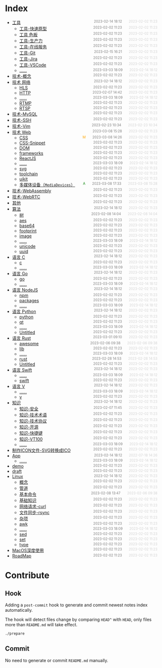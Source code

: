 
# Index

- [工具](src/%E5%B7%A5%E5%85%B7)<span style="font-size:.8em;float:right"><span style="color:orange"></span><span style="padding-left:2em;color:gray;">2023-02-14 18:12</span><span style="padding-left:2em;color:lightgray;">2023-02-02 11:23</span></span>
  - [工具-快速原型](src/%E5%B7%A5%E5%85%B7/%E5%B7%A5%E5%85%B7-%E5%BF%AB%E9%80%9F%E5%8E%9F%E5%9E%8B)<span style="font-size:.8em;float:right"><span style="color:orange"></span><span style="padding-left:2em;color:gray;">2023-02-02 11:23</span><span style="padding-left:2em;color:lightgray;">2023-02-02 11:23</span></span>
  - [工具 色板](src/%E5%B7%A5%E5%85%B7/%E5%B7%A5%E5%85%B7-%E8%89%B2%E6%9D%BF)<span style="font-size:.8em;float:right"><span style="color:orange"></span><span style="padding-left:2em;color:gray;">2023-02-02 11:23</span><span style="padding-left:2em;color:lightgray;">2023-02-02 11:23</span></span>
  - [工具-生产力](src/%E5%B7%A5%E5%85%B7/%E5%B7%A5%E5%85%B7-%E7%94%9F%E4%BA%A7%E5%8A%9B)<span style="font-size:.8em;float:right"><span style="color:orange"></span><span style="padding-left:2em;color:gray;">2023-02-02 11:23</span><span style="padding-left:2em;color:lightgray;">2023-02-02 11:23</span></span>
  - [工具-在线服务](src/%E5%B7%A5%E5%85%B7/%E5%B7%A5%E5%85%B7-%E5%9C%A8%E7%BA%BF%E6%9C%8D%E5%8A%A1)<span style="font-size:.8em;float:right"><span style="color:orange"></span><span style="padding-left:2em;color:gray;">2023-02-02 11:23</span><span style="padding-left:2em;color:lightgray;">2023-02-02 11:23</span></span>
  - [工具-Git](src/%E5%B7%A5%E5%85%B7/%E5%B7%A5%E5%85%B7-Git)<span style="font-size:.8em;float:right"><span style="color:orange"></span><span style="padding-left:2em;color:gray;">2023-02-15 16:21</span><span style="padding-left:2em;color:lightgray;">2023-02-02 11:23</span></span>
  - [工具-Jira](src/%E5%B7%A5%E5%85%B7/%E5%B7%A5%E5%85%B7-Jira)<span style="font-size:.8em;float:right"><span style="color:orange"></span><span style="padding-left:2em;color:gray;">2023-02-02 11:23</span><span style="padding-left:2em;color:lightgray;">2023-02-02 11:23</span></span>
  - [工具-VSCode](src/%E5%B7%A5%E5%85%B7/%E5%B7%A5%E5%85%B7-VSCode)<span style="font-size:.8em;float:right"><span style="color:orange"></span><span style="padding-left:2em;color:gray;">2023-02-02 11:23</span><span style="padding-left:2em;color:lightgray;">2023-02-02 11:23</span></span>
  - [......](src/%E5%B7%A5%E5%85%B7/)<span style="font-size:.8em;float:right"><span style="color:orange"></span><span style="padding-left:2em;color:gray;">2023-03-03 18:09</span><span style="padding-left:2em;color:lightgray;">2023-02-14 18:12</span></span>
- [技术-概念](src/%E6%8A%80%E6%9C%AF-%E6%A6%82%E5%BF%B5)<span style="font-size:.8em;float:right"><span style="color:orange"></span><span style="padding-left:2em;color:gray;">2023-02-02 11:23</span><span style="padding-left:2em;color:lightgray;">2023-02-02 11:23</span></span>
- [技术 网络](src/%E6%8A%80%E6%9C%AF-%E7%BD%91%E7%BB%9C)<span style="font-size:.8em;float:right"><span style="color:orange"></span><span style="padding-left:2em;color:gray;">2023-02-14 18:12</span><span style="padding-left:2em;color:lightgray;">2023-02-02 11:23</span></span>
  - [HLS](src/%E6%8A%80%E6%9C%AF-%E7%BD%91%E7%BB%9C/HLS)<span style="font-size:.8em;float:right"><span style="color:orange"></span><span style="padding-left:2em;color:gray;">2023-02-02 11:23</span><span style="padding-left:2em;color:lightgray;">2023-02-02 11:23</span></span>
  - [HTTP](src/%E6%8A%80%E6%9C%AF-%E7%BD%91%E7%BB%9C/HTTP)<span style="font-size:.8em;float:right"><span style="color:orange"></span><span style="padding-left:2em;color:gray;">2023-02-07 14:42</span><span style="padding-left:2em;color:lightgray;">2023-02-02 11:23</span></span>
  - [......](src/%E6%8A%80%E6%9C%AF-%E7%BD%91%E7%BB%9C/)<span style="font-size:.8em;float:right"><span style="color:orange"></span><span style="padding-left:2em;color:gray;">2023-03-03 18:09</span><span style="padding-left:2em;color:lightgray;">2023-02-14 18:12</span></span>
  - [RTMP](src/%E6%8A%80%E6%9C%AF-%E7%BD%91%E7%BB%9C/RTMP)<span style="font-size:.8em;float:right"><span style="color:orange"></span><span style="padding-left:2em;color:gray;">2023-02-02 11:23</span><span style="padding-left:2em;color:lightgray;">2023-02-02 11:23</span></span>
  - [RTSP](src/%E6%8A%80%E6%9C%AF-%E7%BD%91%E7%BB%9C/RTSP)<span style="font-size:.8em;float:right"><span style="color:orange"></span><span style="padding-left:2em;color:gray;">2023-02-02 11:23</span><span style="padding-left:2em;color:lightgray;">2023-02-02 11:23</span></span>
- [技术-MySQL](src/%E6%8A%80%E6%9C%AF-MySQL)<span style="font-size:.8em;float:right"><span style="color:orange"></span><span style="padding-left:2em;color:gray;">2023-02-02 11:23</span><span style="padding-left:2em;color:lightgray;">2023-02-02 11:23</span></span>
- [技术-SSH](src/%E6%8A%80%E6%9C%AF-SSH)<span style="font-size:.8em;float:right"><span style="color:orange"></span><span style="padding-left:2em;color:gray;">2023-02-02 11:23</span><span style="padding-left:2em;color:lightgray;">2023-02-02 11:23</span></span>
- [技术-Vim](src/%E6%8A%80%E6%9C%AF-Vim)<span style="font-size:.8em;float:right"><span style="color:orange"></span><span style="padding-left:2em;color:gray;">2023-02-23 10:34</span><span style="padding-left:2em;color:lightgray;">2023-02-23 10:34</span></span>
- [技术 Web](src/%E6%8A%80%E6%9C%AF-Web)<span style="font-size:.8em;float:right"><span style="color:orange"></span><span style="padding-left:2em;color:gray;">2023-03-08 15:28</span><span style="padding-left:2em;color:lightgray;">2023-02-02 11:23</span></span>
  - [CSS](src/%E6%8A%80%E6%9C%AF-Web/CSS)<span style="font-size:.8em;float:right"><span style="color:orange">M</span><span style="padding-left:2em;color:gray;">2023-03-08 14:26</span><span style="padding-left:2em;color:lightgray;">2023-02-02 11:23</span></span>
  - [CSS-Snippet](src/%E6%8A%80%E6%9C%AF-Web/CSS-Snippet)<span style="font-size:.8em;float:right"><span style="color:orange"></span><span style="padding-left:2em;color:gray;">2023-02-02 11:23</span><span style="padding-left:2em;color:lightgray;">2023-02-02 11:23</span></span>
  - [DOM](src/%E6%8A%80%E6%9C%AF-Web/DOM)<span style="font-size:.8em;float:right"><span style="color:orange"></span><span style="padding-left:2em;color:gray;">2023-02-02 11:23</span><span style="padding-left:2em;color:lightgray;">2023-02-02 11:23</span></span>
  - [frameworks](src/%E6%8A%80%E6%9C%AF-Web/frameworks)<span style="font-size:.8em;float:right"><span style="color:orange"></span><span style="padding-left:2em;color:gray;">2023-02-02 11:23</span><span style="padding-left:2em;color:lightgray;">2023-02-02 11:23</span></span>
  - [ReactJS](src/%E6%8A%80%E6%9C%AF-Web/ReactJS)<span style="font-size:.8em;float:right"><span style="color:orange"></span><span style="padding-left:2em;color:gray;">2023-02-02 11:23</span><span style="padding-left:2em;color:lightgray;">2023-02-02 11:23</span></span>
  - [......](src/%E6%8A%80%E6%9C%AF-Web/)<span style="font-size:.8em;float:right"><span style="color:orange"></span><span style="padding-left:2em;color:gray;">2023-03-03 18:09</span><span style="padding-left:2em;color:lightgray;">2023-02-14 18:12</span></span>
  - [svg](src/%E6%8A%80%E6%9C%AF-Web/svg)<span style="font-size:.8em;float:right"><span style="color:orange"></span><span style="padding-left:2em;color:gray;">2023-02-02 11:23</span><span style="padding-left:2em;color:lightgray;">2023-02-02 11:23</span></span>
  - [toolchain](src/%E6%8A%80%E6%9C%AF-Web/toolchain)<span style="font-size:.8em;float:right"><span style="color:orange"></span><span style="padding-left:2em;color:gray;">2023-02-02 11:23</span><span style="padding-left:2em;color:lightgray;">2023-02-02 11:23</span></span>
  - [uikit](src/%E6%8A%80%E6%9C%AF-Web/uikit)<span style="font-size:.8em;float:right"><span style="color:orange"></span><span style="padding-left:2em;color:gray;">2023-02-02 11:23</span><span style="padding-left:2em;color:lightgray;">2023-02-02 11:23</span></span>
  - [多媒体设备（`MediaDevices`）](src/%E6%8A%80%E6%9C%AF-Web/Web)<span style="font-size:.8em;float:right"><span style="color:green">A</span><span style="padding-left:2em;color:gray;">2023-03-08 17:33</span><span style="padding-left:2em;color:lightgray;">2023-03-08 15:28</span></span>
- [技术-WebAssembly](src/%E6%8A%80%E6%9C%AF-WebAssembly)<span style="font-size:.8em;float:right"><span style="color:orange"></span><span style="padding-left:2em;color:gray;">2023-02-02 11:23</span><span style="padding-left:2em;color:lightgray;">2023-02-02 11:23</span></span>
- [技术-WebRTC](src/%E6%8A%80%E6%9C%AF-WebRTC)<span style="font-size:.8em;float:right"><span style="color:orange"></span><span style="padding-left:2em;color:gray;">2023-02-02 11:23</span><span style="padding-left:2em;color:lightgray;">2023-02-02 11:23</span></span>
- [其他](src/%E5%85%B6%E4%BB%96)<span style="font-size:.8em;float:right"><span style="color:orange"></span><span style="padding-left:2em;color:gray;">2023-02-02 11:23</span><span style="padding-left:2em;color:lightgray;">2023-02-02 11:23</span></span>
- [算法](src/%E7%AE%97%E6%B3%95)<span style="font-size:.8em;float:right"><span style="color:orange"></span><span style="padding-left:2em;color:gray;">2023-02-14 18:12</span><span style="padding-left:2em;color:lightgray;">2023-02-02 11:23</span></span>
  - [树](src/%E7%AE%97%E6%B3%95/%E6%A0%91)<span style="font-size:.8em;float:right"><span style="color:orange"></span><span style="padding-left:2em;color:gray;">2023-02-08 14:04</span><span style="padding-left:2em;color:lightgray;">2023-02-08 14:04</span></span>
  - [aes](src/%E7%AE%97%E6%B3%95/aes)<span style="font-size:.8em;float:right"><span style="color:orange"></span><span style="padding-left:2em;color:gray;">2023-02-02 11:23</span><span style="padding-left:2em;color:lightgray;">2023-02-02 11:23</span></span>
  - [base64](src/%E7%AE%97%E6%B3%95/base64)<span style="font-size:.8em;float:right"><span style="color:orange"></span><span style="padding-left:2em;color:gray;">2023-02-02 11:23</span><span style="padding-left:2em;color:lightgray;">2023-02-02 11:23</span></span>
  - [footprint](src/%E7%AE%97%E6%B3%95/footprint)<span style="font-size:.8em;float:right"><span style="color:orange"></span><span style="padding-left:2em;color:gray;">2023-02-02 11:23</span><span style="padding-left:2em;color:lightgray;">2023-02-02 11:23</span></span>
  - [image](src/%E7%AE%97%E6%B3%95/image)<span style="font-size:.8em;float:right"><span style="color:orange"></span><span style="padding-left:2em;color:gray;">2023-02-02 11:23</span><span style="padding-left:2em;color:lightgray;">2023-02-02 11:23</span></span>
  - [......](src/%E7%AE%97%E6%B3%95/)<span style="font-size:.8em;float:right"><span style="color:orange"></span><span style="padding-left:2em;color:gray;">2023-03-03 18:09</span><span style="padding-left:2em;color:lightgray;">2023-02-14 18:12</span></span>
  - [unicode](src/%E7%AE%97%E6%B3%95/unicode)<span style="font-size:.8em;float:right"><span style="color:orange"></span><span style="padding-left:2em;color:gray;">2023-02-02 11:23</span><span style="padding-left:2em;color:lightgray;">2023-02-02 11:23</span></span>
  - [uuid](src/%E7%AE%97%E6%B3%95/uuid)<span style="font-size:.8em;float:right"><span style="color:orange"></span><span style="padding-left:2em;color:gray;">2023-02-02 11:23</span><span style="padding-left:2em;color:lightgray;">2023-02-02 11:23</span></span>
- [语言 C](src/%E8%AF%AD%E8%A8%80-C)<span style="font-size:.8em;float:right"><span style="color:orange"></span><span style="padding-left:2em;color:gray;">2023-02-14 18:12</span><span style="padding-left:2em;color:lightgray;">2023-02-02 11:23</span></span>
  - [c](src/%E8%AF%AD%E8%A8%80-C/c)<span style="font-size:.8em;float:right"><span style="color:orange"></span><span style="padding-left:2em;color:gray;">2023-02-02 11:23</span><span style="padding-left:2em;color:lightgray;">2023-02-02 11:23</span></span>
  - [......](src/%E8%AF%AD%E8%A8%80-C/)<span style="font-size:.8em;float:right"><span style="color:orange"></span><span style="padding-left:2em;color:gray;">2023-03-03 18:09</span><span style="padding-left:2em;color:lightgray;">2023-02-14 18:12</span></span>
- [语言 Go](src/%E8%AF%AD%E8%A8%80-Go)<span style="font-size:.8em;float:right"><span style="color:orange"></span><span style="padding-left:2em;color:gray;">2023-02-14 18:12</span><span style="padding-left:2em;color:lightgray;">2023-02-02 11:23</span></span>
  - [go](src/%E8%AF%AD%E8%A8%80-Go/go)<span style="font-size:.8em;float:right"><span style="color:orange"></span><span style="padding-left:2em;color:gray;">2023-02-02 11:23</span><span style="padding-left:2em;color:lightgray;">2023-02-02 11:23</span></span>
  - [......](src/%E8%AF%AD%E8%A8%80-Go/)<span style="font-size:.8em;float:right"><span style="color:orange"></span><span style="padding-left:2em;color:gray;">2023-03-03 18:09</span><span style="padding-left:2em;color:lightgray;">2023-02-14 18:12</span></span>
- [语言 NodeJS](src/%E8%AF%AD%E8%A8%80-NodeJS)<span style="font-size:.8em;float:right"><span style="color:orange"></span><span style="padding-left:2em;color:gray;">2023-02-14 18:12</span><span style="padding-left:2em;color:lightgray;">2023-02-02 11:23</span></span>
  - [npm](src/%E8%AF%AD%E8%A8%80-NodeJS/npm)<span style="font-size:.8em;float:right"><span style="color:orange"></span><span style="padding-left:2em;color:gray;">2023-02-02 11:23</span><span style="padding-left:2em;color:lightgray;">2023-02-02 11:23</span></span>
  - [packages](src/%E8%AF%AD%E8%A8%80-NodeJS/packages)<span style="font-size:.8em;float:right"><span style="color:orange"></span><span style="padding-left:2em;color:gray;">2023-02-02 11:23</span><span style="padding-left:2em;color:lightgray;">2023-02-02 11:23</span></span>
  - [......](src/%E8%AF%AD%E8%A8%80-NodeJS/)<span style="font-size:.8em;float:right"><span style="color:orange"></span><span style="padding-left:2em;color:gray;">2023-03-03 18:09</span><span style="padding-left:2em;color:lightgray;">2023-02-14 18:12</span></span>
- [语言 Python](src/%E8%AF%AD%E8%A8%80-Python)<span style="font-size:.8em;float:right"><span style="color:orange"></span><span style="padding-left:2em;color:gray;">2023-02-14 18:12</span><span style="padding-left:2em;color:lightgray;">2023-02-02 11:23</span></span>
  - [python](src/%E8%AF%AD%E8%A8%80-Python/python)<span style="font-size:.8em;float:right"><span style="color:orange"></span><span style="padding-left:2em;color:gray;">2023-02-02 11:23</span><span style="padding-left:2em;color:lightgray;">2023-02-02 11:23</span></span>
  - [qt](src/%E8%AF%AD%E8%A8%80-Python/qt)<span style="font-size:.8em;float:right"><span style="color:orange"></span><span style="padding-left:2em;color:gray;">2023-02-02 11:23</span><span style="padding-left:2em;color:lightgray;">2023-02-02 11:23</span></span>
  - [......](src/%E8%AF%AD%E8%A8%80-Python/)<span style="font-size:.8em;float:right"><span style="color:orange"></span><span style="padding-left:2em;color:gray;">2023-03-03 18:09</span><span style="padding-left:2em;color:lightgray;">2023-02-14 18:12</span></span>
  - [Untitled](src/%E8%AF%AD%E8%A8%80-Python/Untitled)<span style="font-size:.8em;float:right"><span style="color:orange"></span><span style="padding-left:2em;color:gray;">2023-02-02 11:23</span><span style="padding-left:2em;color:lightgray;">2023-02-02 11:23</span></span>
- [语言 Rust](src/%E8%AF%AD%E8%A8%80-Rust)<span style="font-size:.8em;float:right"><span style="color:orange"></span><span style="padding-left:2em;color:gray;">2023-03-01 09:10</span><span style="padding-left:2em;color:lightgray;">2023-02-02 11:23</span></span>
  - [awesome](src/%E8%AF%AD%E8%A8%80-Rust/awesome)<span style="font-size:.8em;float:right"><span style="color:orange"></span><span style="padding-left:2em;color:gray;">2023-02-06 09:38</span><span style="padding-left:2em;color:lightgray;">2023-02-06 09:38</span></span>
  - [lib](src/%E8%AF%AD%E8%A8%80-Rust/lib)<span style="font-size:.8em;float:right"><span style="color:orange"></span><span style="padding-left:2em;color:gray;">2023-02-02 11:23</span><span style="padding-left:2em;color:lightgray;">2023-02-02 11:23</span></span>
  - [......](src/%E8%AF%AD%E8%A8%80-Rust/)<span style="font-size:.8em;float:right"><span style="color:orange"></span><span style="padding-left:2em;color:gray;">2023-03-03 18:09</span><span style="padding-left:2em;color:lightgray;">2023-02-14 18:12</span></span>
  - [rust](src/%E8%AF%AD%E8%A8%80-Rust/rust)<span style="font-size:.8em;float:right"><span style="color:orange"></span><span style="padding-left:2em;color:gray;">2023-02-28 14:53</span><span style="padding-left:2em;color:lightgray;">2023-02-28 14:53</span></span>
  - [Untitled](src/%E8%AF%AD%E8%A8%80-Rust/Untitled)<span style="font-size:.8em;float:right"><span style="color:orange"></span><span style="padding-left:2em;color:gray;">2023-02-02 11:23</span><span style="padding-left:2em;color:lightgray;">2023-02-02 11:23</span></span>
- [语言 Swift](src/%E8%AF%AD%E8%A8%80-Swift)<span style="font-size:.8em;float:right"><span style="color:orange"></span><span style="padding-left:2em;color:gray;">2023-02-14 18:12</span><span style="padding-left:2em;color:lightgray;">2023-02-02 11:23</span></span>
  - [......](src/%E8%AF%AD%E8%A8%80-Swift/)<span style="font-size:.8em;float:right"><span style="color:orange"></span><span style="padding-left:2em;color:gray;">2023-03-03 18:09</span><span style="padding-left:2em;color:lightgray;">2023-02-14 18:12</span></span>
  - [swift](src/%E8%AF%AD%E8%A8%80-Swift/swift)<span style="font-size:.8em;float:right"><span style="color:orange"></span><span style="padding-left:2em;color:gray;">2023-02-02 11:23</span><span style="padding-left:2em;color:lightgray;">2023-02-02 11:23</span></span>
- [语言 V](src/%E8%AF%AD%E8%A8%80-V)<span style="font-size:.8em;float:right"><span style="color:orange"></span><span style="padding-left:2em;color:gray;">2023-02-14 18:12</span><span style="padding-left:2em;color:lightgray;">2023-02-02 11:23</span></span>
  - [......](src/%E8%AF%AD%E8%A8%80-V/)<span style="font-size:.8em;float:right"><span style="color:orange"></span><span style="padding-left:2em;color:gray;">2023-03-03 18:09</span><span style="padding-left:2em;color:lightgray;">2023-02-14 18:12</span></span>
  - [v](src/%E8%AF%AD%E8%A8%80-V/v)<span style="font-size:.8em;float:right"><span style="color:orange"></span><span style="padding-left:2em;color:gray;">2023-02-02 11:23</span><span style="padding-left:2em;color:lightgray;">2023-02-02 11:23</span></span>
- [知识](src/%E7%9F%A5%E8%AF%86)<span style="font-size:.8em;float:right"><span style="color:orange"></span><span style="padding-left:2em;color:gray;">2023-02-14 18:12</span><span style="padding-left:2em;color:lightgray;">2023-02-02 11:23</span></span>
  - [知识-安全](src/%E7%9F%A5%E8%AF%86/%E7%9F%A5%E8%AF%86-%E5%AE%89%E5%85%A8)<span style="font-size:.8em;float:right"><span style="color:orange"></span><span style="padding-left:2em;color:gray;">2023-02-07 11:45</span><span style="padding-left:2em;color:lightgray;">2023-02-02 11:23</span></span>
  - [知识-技术术语](src/%E7%9F%A5%E8%AF%86/%E7%9F%A5%E8%AF%86-%E6%8A%80%E6%9C%AF%E6%9C%AF%E8%AF%AD)<span style="font-size:.8em;float:right"><span style="color:orange"></span><span style="padding-left:2em;color:gray;">2023-02-02 11:23</span><span style="padding-left:2em;color:lightgray;">2023-02-02 11:23</span></span>
  - [知识-技术协议](src/%E7%9F%A5%E8%AF%86/%E7%9F%A5%E8%AF%86-%E6%8A%80%E6%9C%AF%E5%8D%8F%E8%AE%AE)<span style="font-size:.8em;float:right"><span style="color:orange"></span><span style="padding-left:2em;color:gray;">2023-02-02 11:23</span><span style="padding-left:2em;color:lightgray;">2023-02-02 11:23</span></span>
  - [知识-开源](src/%E7%9F%A5%E8%AF%86/%E7%9F%A5%E8%AF%86-%E5%BC%80%E6%BA%90)<span style="font-size:.8em;float:right"><span style="color:orange"></span><span style="padding-left:2em;color:gray;">2023-02-02 11:23</span><span style="padding-left:2em;color:lightgray;">2023-02-02 11:23</span></span>
  - [知识-快捷键](src/%E7%9F%A5%E8%AF%86/%E7%9F%A5%E8%AF%86-%E5%BF%AB%E6%8D%B7%E9%94%AE)<span style="font-size:.8em;float:right"><span style="color:orange"></span><span style="padding-left:2em;color:gray;">2023-02-02 11:23</span><span style="padding-left:2em;color:lightgray;">2023-02-02 11:23</span></span>
  - [知识-VT100](src/%E7%9F%A5%E8%AF%86/%E7%9F%A5%E8%AF%86-VT100)<span style="font-size:.8em;float:right"><span style="color:orange"></span><span style="padding-left:2em;color:gray;">2023-02-02 11:23</span><span style="padding-left:2em;color:lightgray;">2023-02-02 11:23</span></span>
  - [......](src/%E7%9F%A5%E8%AF%86/)<span style="font-size:.8em;float:right"><span style="color:orange"></span><span style="padding-left:2em;color:gray;">2023-03-03 18:09</span><span style="padding-left:2em;color:lightgray;">2023-02-14 18:12</span></span>
- [制作ICON文件-SVG转换成ICO](src/%E5%88%B6%E4%BD%9CICON%E6%96%87%E4%BB%B6-SVG%E8%BD%AC%E6%8D%A2%E6%88%90ICO)<span style="font-size:.8em;float:right"><span style="color:orange"></span><span style="padding-left:2em;color:gray;">2023-02-02 11:23</span><span style="padding-left:2em;color:lightgray;">2023-02-02 11:23</span></span>
- [App](src/app)<span style="font-size:.8em;float:right"><span style="color:orange"></span><span style="padding-left:2em;color:gray;">2023-02-14 18:12</span><span style="padding-left:2em;color:lightgray;">2022-07-18 14:26</span></span>
  - [......](src/app/)<span style="font-size:.8em;float:right"><span style="color:orange"></span><span style="padding-left:2em;color:gray;">2023-03-03 18:09</span><span style="padding-left:2em;color:lightgray;">2023-02-14 18:12</span></span>
- [demo](src/demo)<span style="font-size:.8em;float:right"><span style="color:orange"></span><span style="padding-left:2em;color:gray;">2023-02-02 11:23</span><span style="padding-left:2em;color:lightgray;">2023-02-02 11:23</span></span>
- [draft](src/draft)<span style="font-size:.8em;float:right"><span style="color:orange"></span><span style="padding-left:2em;color:gray;">2023-02-02 11:23</span><span style="padding-left:2em;color:lightgray;">2023-02-02 11:23</span></span>
- [Linux](src/Linux)<span style="font-size:.8em;float:right"><span style="color:orange"></span><span style="padding-left:2em;color:gray;">2023-02-14 18:12</span><span style="padding-left:2em;color:lightgray;">2023-02-02 11:23</span></span>
  - [概念](src/Linux/%E6%A6%82%E5%BF%B5)<span style="font-size:.8em;float:right"><span style="color:orange"></span><span style="padding-left:2em;color:gray;">2023-02-02 11:23</span><span style="padding-left:2em;color:lightgray;">2023-02-02 11:23</span></span>
  - [管道](src/Linux/%E7%AE%A1%E9%81%93)<span style="font-size:.8em;float:right"><span style="color:orange"></span><span style="padding-left:2em;color:gray;">2023-02-02 11:23</span><span style="padding-left:2em;color:lightgray;">2023-02-02 11:23</span></span>
  - [基本命令](src/Linux/%E5%9F%BA%E6%9C%AC%E5%91%BD%E4%BB%A4)<span style="font-size:.8em;float:right"><span style="color:orange"></span><span style="padding-left:2em;color:gray;">2023-02-08 13:47</span><span style="padding-left:2em;color:lightgray;">2023-02-06 09:38</span></span>
  - [基础知识](src/Linux/%E5%9F%BA%E7%A1%80%E7%9F%A5%E8%AF%86)<span style="font-size:.8em;float:right"><span style="color:orange"></span><span style="padding-left:2em;color:gray;">2023-02-02 11:23</span><span style="padding-left:2em;color:lightgray;">2023-02-02 11:23</span></span>
  - [网络请求-curl](src/Linux/%E7%BD%91%E7%BB%9C%E8%AF%B7%E6%B1%82-curl)<span style="font-size:.8em;float:right"><span style="color:orange"></span><span style="padding-left:2em;color:gray;">2023-02-02 11:23</span><span style="padding-left:2em;color:lightgray;">2023-02-02 11:23</span></span>
  - [文件同步-rsync](src/Linux/%E6%96%87%E4%BB%B6%E5%90%8C%E6%AD%A5-rsync)<span style="font-size:.8em;float:right"><span style="color:orange"></span><span style="padding-left:2em;color:gray;">2023-02-02 11:23</span><span style="padding-left:2em;color:lightgray;">2023-02-02 11:23</span></span>
  - [杂项](src/Linux/%E6%9D%82%E9%A1%B9)<span style="font-size:.8em;float:right"><span style="color:orange"></span><span style="padding-left:2em;color:gray;">2023-02-02 11:23</span><span style="padding-left:2em;color:lightgray;">2023-02-02 11:23</span></span>
  - [awk](src/Linux/awk)<span style="font-size:.8em;float:right"><span style="color:orange"></span><span style="padding-left:2em;color:gray;">2023-02-02 11:23</span><span style="padding-left:2em;color:lightgray;">2023-02-02 11:23</span></span>
  - [......](src/Linux/)<span style="font-size:.8em;float:right"><span style="color:orange"></span><span style="padding-left:2em;color:gray;">2023-03-03 18:09</span><span style="padding-left:2em;color:lightgray;">2023-02-14 18:12</span></span>
  - [sed](src/Linux/sed)<span style="font-size:.8em;float:right"><span style="color:orange"></span><span style="padding-left:2em;color:gray;">2023-02-02 11:23</span><span style="padding-left:2em;color:lightgray;">2023-02-02 11:23</span></span>
  - [set](src/Linux/set)<span style="font-size:.8em;float:right"><span style="color:orange"></span><span style="padding-left:2em;color:gray;">2023-02-02 11:23</span><span style="padding-left:2em;color:lightgray;">2023-02-02 11:23</span></span>
  - [type](src/Linux/type)<span style="font-size:.8em;float:right"><span style="color:orange"></span><span style="padding-left:2em;color:gray;">2023-02-02 11:23</span><span style="padding-left:2em;color:lightgray;">2023-02-02 11:23</span></span>
- [MacOS深度使用](src/MacOS%E6%B7%B1%E5%BA%A6%E4%BD%BF%E7%94%A8)<span style="font-size:.8em;float:right"><span style="color:orange"></span><span style="padding-left:2em;color:gray;">2023-02-02 11:23</span><span style="padding-left:2em;color:lightgray;">2023-02-02 11:23</span></span>
- [RoadMap](src/RoadMap)<span style="font-size:.8em;float:right"><span style="color:orange"></span><span style="padding-left:2em;color:gray;">2023-02-02 11:23</span><span style="padding-left:2em;color:lightgray;">2023-02-02 11:23</span></span>


# Contribute

## Hook

Adding a `post-commit` hook to generate and commit newest notes index automatically.

The hook will detect files change by comparing `HEAD^` with `HEAD`, only files more than `README.md` will take effect.

```bash
./prepare
```

## Commit

No need to generate or commit `README.md` manually.

